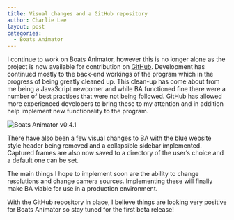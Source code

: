 ```yaml
---
title: Visual changes and a GitHub repository
author: Charlie Lee
layout: post
categories:
  - Boats Animator
---
```

I continue to work on Boats Animator, however this is no longer alone as the project is now available for contribution on [GitHub](https://github.com/BoatsAreRockable/animator). Development has continued mostly to the back-end workings of the program which in the progress of being greatly cleaned up. This clean-up has come about from me being a JavaScript newcomer and while BA functioned fine there were a number of best practises that were not being followed. GitHub has allowed more experienced developers to bring these to my attention and in addition help implement new functionality to the program.

![Boats Animator v0.4.1](http://i.imgur.com/MsHvp6M.png)

There have also been a few visual changes to BA with the blue website style header being removed and a collapsible sidebar implemented. Captured frames are also now saved to a directory of the user&#8217;s choice and a default one can be set.

The main things I hope to implement soon are the ability to change resolutions and change camera sources. Implementing these will finally make BA viable for use in a production environment.

With the GitHub repository in place, I believe things are looking very positive for Boats Animator so stay tuned for the first beta release!